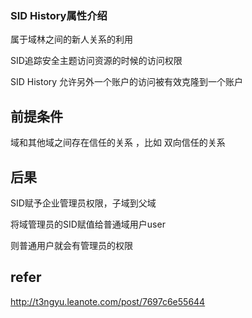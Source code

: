 ### SID History属性介绍

属于域林之间的新人关系的利用  

SID追踪安全主题访问资源的时候的访问权限  

SID History 允许另外一个账户的访问被有效克隆到一个账户  



## 前提条件 

域和其他域之间存在信任的关系 ，比如 双向信任的关系  

## 后果 

SID赋予企业管理员权限，子域到父域 

将域管理员的SID赋值给普通域用户user 

则普通用户就会有管理员的权限 





## refer

http://t3ngyu.leanote.com/post/7697c6e55644

